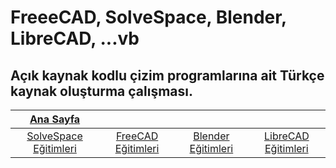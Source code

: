 # FreeeCAD, SolveSpace, Blender, LibreCAD, ...vb

## Açık kaynak kodlu çizim programlarına ait Türkçe kaynak oluşturma çalışması.

| [Ana Sayfa](index.html)                  |                                    |                                    |                                                               |
|:----------------------------------------:|:----------------------------------:|:----------------------------------:|:-------------------------------------------------------------:|
| [SolveSpace Eğitimleri](solvespace.html) | [FreeCAD Eğitimleri](freecad.html) | [Blender Eğitimleri](blender.html) | [LibreCAD Eğitimleri](LibreCAD/LibreCAD_Kisayol_Tuslari.html) |